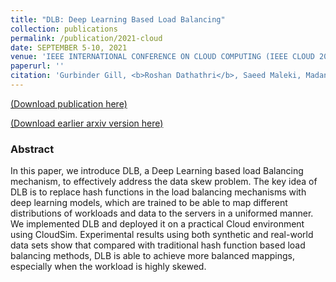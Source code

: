 ```yaml
---
title: "DLB: Deep Learning Based Load Balancing"
collection: publications
permalink: /publication/2021-cloud
date: SEPTEMBER 5-10, 2021
venue: 'IEEE INTERNATIONAL CONFERENCE ON CLOUD COMPUTING (IEEE CLOUD 2021)'
paperurl: ''
citation: 'Gurbinder Gill, <b>Roshan Dathathri</b>, Saeed Maleki, Madan Musuvathi, Todd Mytkowicz, Olli Saarikivi, “Distributed Training of Embeddings using Graph Analytics,” Proceedings of the 35th IEEE International Parallel and Distributed Processing Symposium (IPDPS), May 2021.'
---
```

[(Download publication here)](https://www.cs.utexas.edu/~roshan/GraphAny2Vec.pdf)

[(Download earlier arxiv version here)](http://arxiv.org/abs/1909.03359) 

### Abstract

In this paper, we introduce DLB, a Deep Learning based load Balancing mechanism, to effectively address the data skew problem. The key idea of DLB is to replace hash functions in the load balancing mechanisms with deep learning models, which are trained to be able to map different distributions of workloads and data to the servers in a uniformed manner. We implemented DLB and deployed it on a practical Cloud environment using CloudSim. Experimental results using both synthetic and real-world data sets show that compared with traditional hash function based load balancing methods, DLB is able to achieve more balanced mappings, especially when the workload is highly skewed.
